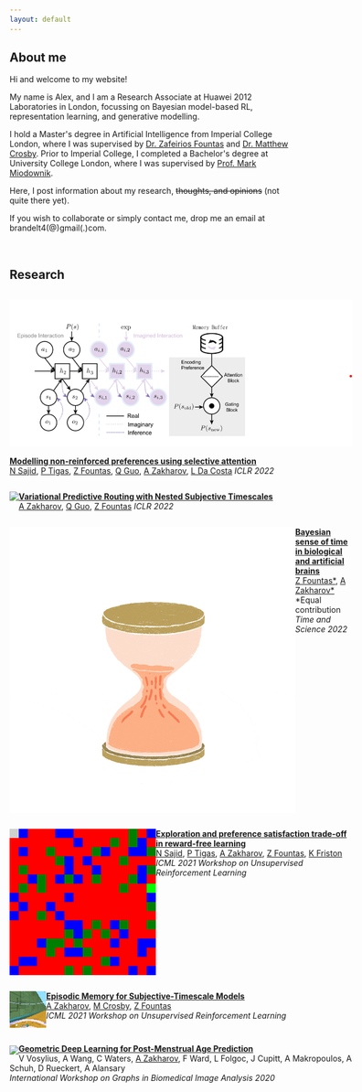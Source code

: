 ```yaml
---
layout: default
---
```


## About me

Hi and welcome to my website!

My name is Alex, and I am a Research Associate at Huawei 2012 Laboratories in London, focussing on Bayesian model-based RL, representation learning, and generative modelling.

I hold a Master's degree in Artificial Intelligence from Imperial College London, where I was supervised by [Dr. Zafeirios Fountas](http://www.zfountas.com) and [Dr. Matthew Crosby](http://mdcrosby.com/). Prior to Imperial College, I completed a Bachelor's degree at University College London, where I was supervised by [Prof. Mark Miodownik](http://www.markmiodownik.net/).

Here, I post information about my research, ~~thoughts, and opinions~~ (not quite there yet).

If you wish to collaborate or simply contact me, drop me an email at brandelt4(@)gmail(.)com.

<br>

## Research

<div style="float: left; width:600px;">
    <p style="float: left;"><img class="project_images" src="assets/img/modelling-non.png"></p>
    <p>
      <a href="https://arxiv.org/abs/2207.13699"><b>Modelling non-reinforced preferences using selective attention</b></a><br>
      <a href="https://ucbtns.github.io/">N Sajid</a>, <a href="https://ptigas.com/">P Tigas</a>, <a href="http://www.zfountas.com">Z Fountas</a>, <a href="{{site.url}}">Q Guo</a>, <a href="{{site.url}}" style="colour: black;">A Zakharov</a>, <a href="{{site.url}}"> L Da Costa</a> 
      <i>ICLR 2022</i>
    </p>
</div>

<div style="float: left; width:600px;">
    <p style="float: left;"><img class="project_images" src="assets/img/vpr-gif.gif"></p>
    <p>
      <a href="https://vpr-model.github.io/"><b>Variational Predictive Routing with Nested Subjective Timescales</b></a><br>
      <a href="{{site.url}}" style="colour: black;">A Zakharov</a>, <a href="{{site.url}}">Q Guo</a>, <a href="http://www.zfountas.com">Z Fountas</a>
      <i>ICLR 2022</i>
    </p>
</div>

<br>

<div style="float: left; width:600px;">
    <p style="float: left;"><img class="project_images" src="assets/img/sand.gif" style="vertical-align:middle; horizontal-align:left;"></p>
    <p>
      <a href="https://arxiv.org/pdf/2201.05464"><b>Bayesian sense of time in biological and artificial brains</b></a><br>
      <a href="http://www.zfountas.com">Z Fountas*</a>, <a href="{{site.url}}">A Zakharov*</a> <br>
      *Equal contribution<br>
      <i>Time and Science 2022</i>
    </p>
</div>

<br>

<div style="float: left;width:600px;">
    <p style="float: left;"><img class="project_images" src="assets/img/explor.gif" style="vertical-align:middle; horizontal-align:left;"></p>
    <p>
      <a href="https://ucbtns.github.io/explore/index.html"><b>Exploration and preference satisfaction trade-off in reward-free learning</b></a><br>
      <a href="https://ucbtns.github.io/">N Sajid</a>, <a href="https://ptigas.com/">P Tigas</a>, <a href="{{site.url}}">A Zakharov</a>, <a href="http://www.zfountas.com">Z Fountas</a>, <a href="https://scholar.google.com/citations?user=q_4u0aoAAAAJ&hl=en">K Friston</a><br>
      <i>ICML 2021 Workshop on Unsupervised Reinforcement Learning</i>
    </p>
</div>

<br>

<div style="float: left;width:600px;">
    <p style="float: left;"><img class="project_images" src="assets/img/stm2.gif" style="vertical-align:middle; horizontal-align:left;"></p>
    <p style="width:auto;">
      <a href="https://openreview.net/pdf?id=30lZDhrjonR"><b>Episodic Memory for Subjective-Timescale Models</b></a><br>
      <a href="{{site.url}}">A Zakharov</a>, <a href="http://mdcrosby.com/">M Crosby</a>, <a href="http://www.zfountas.com">Z Fountas</a><br>
      <i>ICML 2021 Workshop on Unsupervised Reinforcement Learning</i>
    </p>
</div>

<br>

<div style="float: left;width:600px;">
    <p style="float: left;"><img class="project_images" src="assets/img/geobrain.gif" style="vertical-align:middle; horizontal-align:left;"></p>
    <p style="width:auto;">
      <a href="https://link.springer.com/chapter/10.1007/978-3-030-60365-6_17"><b>Geometric Deep Learning for Post-Menstrual Age Prediction</b></a><br>
      <a>V Vosylius</a>, <a>A Wang</a>, <a>C Waters</a>, <a href="{{site.url}}">A Zakharov</a>, <a>F Ward</a>, <a>L Folgoc</a>, <a>J Cupitt</a>, <a>A Makropoulos</a>, <a>A Schuh</a>, <a>D Rueckert</a>, <a>A Alansary</a> <br>
      <i>International Workshop on Graphs in Biomedical Image Analysis 2020</i>
    </p>
</div>